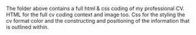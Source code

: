 The folder above contains a full html & css coding of my professional CV.
HTML for the full cv coding context and image too.
Css for the styling the cv format color and the constructing and positioning of the information that is outlined within.
